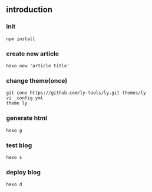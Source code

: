## introduction
### init
```
npm install

```

### create new article
```
hexo new 'article title'
```

### change theme(once)
```
git cone https://github.com/ly-tools/ly.git themes/ly
vi _config.yml
theme ly
```

### generate html
```
hexo g
```

### test blog
```
hexo s
```

### deploy blog
```
hexo d
```
